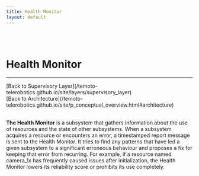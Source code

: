 ```yaml
---
title: Health Monitor
layout: default
---
```


<br><br>

# Health Monitor
<hr>
[Back to Supervisory Layer](/temoto-telerobotics.github.io/site/layers/supervisory_layer) <br>
[Back to Architecture](/temoto-telerobotics.github.io/site/p_conceptual_overview.html#architecture) <br>
<br>

**The Health Monitor** is a subsystem that gathers information about the use of resources and the state of other subsystems. When a subsystem acquires a resource or encounters an error, a timestamped report message is sent to the Health Monitor. It tries to find any patterns that have led a given subsystem to a significant erroneous behaviour and proposes a fix for keeping that error from recurring. For example, if a resource named camera_1x has frequently caused issues after initialization, the Health Monitor lowers its reliability score or prohibits its use completely.


